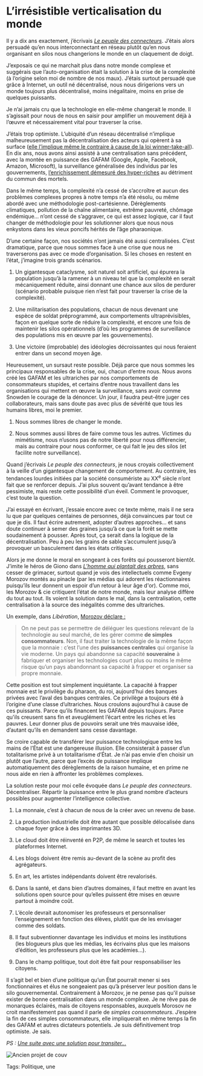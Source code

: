 # L’irrésistible verticalisation du monde

Il y a dix ans exactement, j’écrivais [*Le peuple des connecteurs*](/le-peuple-des-connecteurs/). J’étais alors persuadé qu’en nous interconnectant en réseau plutôt qu’en nous organisant en silos nous changerions le monde en un claquement de doigt.

J’exposais ce qui ne marchait plus dans notre monde complexe et suggérais que l’auto-organisation était la solution à la crise de la complexité (à l’origine selon moi de nombre de nos maux). J’étais surtout persuadé que grâce à Internet, un outil né décentralisé, nous nous dirigerions vers un monde toujours plus décentralisé, moins inégalitaire, moins en prise de quelques puissants.

Je n’ai jamais cru que la technologie en elle-même changerait le monde. Il s’agissait pour nous de nous en saisir pour amplifier un mouvement déjà à l’œuvre et nécessairement vital pour traverser la crise.

J’étais trop optimiste. L’ubiquité d’un réseau décentralisé n’implique malheureusement pas la décentralisation des acteurs qui opèrent à sa surface ([elle l’implique même le contraire à cause de la loi winner-take-all](/2014/11/01/sans-gouvernance-internet-devient-une-dictature/)). En dix ans, nous avons ainsi assisté à une centralisation sans précédent, avec la montée en puissance des GAFAM (Google, Apple, Facebook, Amazon, Microsoft), la surveillance généralisée des individus par les gouvernements, [l’enrichissement démesuré des hyper-riches](http://www.scientificamerican.com/article/economic-inequality-it-s-far-worse-than-you-think/) au détriment du commun des mortels.

Dans le même temps, la complexité n’a cessé de s’accroître et aucun des problèmes complexes propres à notre temps n’a été résolu, ou même abordé avec une méthodologie post-cartésienne. Dérèglements climatiques, pollution de la chaîne alimentaire, extrême pauvreté, chômage endémique… n’ont cessé de s’aggraver, ce qui est assez logique, car il faut changer de méthodologie pour les solutionner alors que nous nous enkystons dans les vieux poncifs hérités de l’âge pharaonique.

D’une certaine façon, nos sociétés n’ont jamais été aussi centralisées. C’est dramatique, parce que nous sommes face à une crise que nous ne traverserons pas avec ce mode d’organisation. Si les choses en restent en l’état, j’imagine trois grands scénarios.

1. Un gigantesque cataclysme, soit naturel soit artificiel, qui épurera la population jusqu’à la ramener à un niveau tel que la complexité en serait mécaniquement réduite, ainsi donnant une chance aux silos de perdurer (scénario probable puisque rien n’est fait pour traverser la crise de la complexité).

2. Une militarisation des populations, chacun de nous devenant une espèce de soldat préprogrammé, aux comportements ultraprévisibles, façon en quelque sorte de réduire la complexité, et encore une fois de maintenir les silos opérationnels (d’où les programmes de surveillance des populations mis en œuvre par les gouvernements).

3. Une victoire (improbable) des idéologies décroissantes qui nous feraient entrer dans un second moyen âge.

Heureusement, un sursaut reste possible. Déjà parce que nous sommes les principaux responsables de la crise, oui, chacun d’entre nous. Nous avons créé les GAFAM et les ultrariches par nos comportements de consommateurs stupides, et certains d’entre nous travaillent dans les organisations qui mettent en œuvre la surveillance, sans avoir comme Snowden le courage de la dénoncer. Un jour, il faudra peut-être juger ces collaborateurs, mais sans doute pas avec plus de sévérité que tous les humains libres, moi le premier.

1. Nous sommes libres de changer le monde.

2. Nous sommes aussi libres de faire comme tous les autres. Victimes du mimétisme, nous n’usons pas de notre liberté pour nous différencier, mais au contraire pour nous conformer, ce qui fait le jeu des silos (et facilite notre surveillance).

Quand j’écrivais *Le peuple des connecteurs*, je nous croyais collectivement à la veille d’un gigantesque changement de comportement. Au contraire, les tendances lourdes initiées par la société consumériste au XX<sup>e</sup> siècle n’ont fait que se renforcer depuis. J’ai plus souvent qu’avant tendance à être pessimiste, mais reste cette possibilité d’un éveil. Comment le provoquer, c’est toute la question.

J’ai essayé en écrivant, j’essaie encore avec ce texte même, mais il ne sera lu que par quelques centaines de personnes, déjà convaincues par tout ce que je dis. Il faut écrire autrement, adopter d’autres approches… et sans doute continuer à semer des graines jusqu’à ce que la forêt se mette soudainement à pousser. Après tout, ça serait dans la logique de la décentralisation. Peu à peu les grains de sable s’accumulent jusqu’à provoquer un basculement dans les états critiques.

Alors je me donne le moral en songeant à ces forêts qui pousseront bientôt. J’imite le héros de Giono dans [*L’homme qui plantait des arbres*](/2010/07/28/le-petit-livre-de-la-revolution/), sans cesser de grimacer, surtout quand je vois des intellectuels comme Evgeny Morozov montés au pinacle (par les médias qui adorent les réactionnaires puisqu’ils leur donnent un espoir d’un retour à leur âge d'or). Comme moi, les Morozov &amp; cie critiquent l’état de notre monde, mais leur analyse diffère du tout au tout. Ils voient la solution dans le mal, dans la centralisation, cette centralisation à la source des inégalités comme des ultrariches.

Un exemple, dans *Libération*, [Morozov déclare :](%5Bhttp://www.liberation.fr/economie/2015/04/20/les-technologies-sont-des-concentres-d-ideologies%5C_1254606)

> On ne peut pas se permettre de déléguer les questions relevant de la technologie au seul marché, de les gérer comme **de simples consommateurs**. Non, il faut traiter la technologie de la même façon que la monnaie : c’est l’une des **puissances centrales** qui organise la vie moderne. Un pays qui abandonne sa capacité **souveraine** à fabriquer et organiser les technologies court plus ou moins le même risque qu’un pays abandonnant sa capacité à frapper et organiser sa propre monnaie.

Cette position est tout simplement inquiétante. La capacité à frapper monnaie est le privilège du pharaon, du roi, aujourd’hui des banques privées avec l’aval des banques centrales. Ce privilège a toujours été à l’origine d’une classe d’ultrariches. Nous croulons aujourd’hui à cause de ces puissants. Parce qu’ils financent les GAFAM depuis toujours. Parce qu'ils creusent sans fin et aveuglément l’écart entre les riches et les pauvres. Leur donner plus de pouvoirs serait une très mauvaise idée, d’autant qu’ils en demandent sans cesse davantage.

Se croire capable de transférer leur puissance technologique entre les mains de l’État est une dangereuse illusion. Elle consisterait à passer d’un totalitarisme privé à un totalitarisme d’État. Je n’ai pas envie d’en choisir un plutôt que l’autre, parce que l’excès de puissance implique automatiquement des dérèglements de la raison humaine, et en prime ne nous aide en rien à affronter les problèmes complexes.

La solution reste pour moi celle évoquée dans *Le peuple des connecteurs*. Décentraliser. Répartir la puissance entre le plus grand nombre d’acteurs possibles pour augmenter l’intelligence collective.

1. La monnaie, c’est à chacun de nous de la créer avec un revenu de base.

2. La production industrielle doit être autant que possible délocalisée dans chaque foyer grâce à des imprimantes 3D.

3. Le cloud doit être réinventé en P2P, de même le search et toutes les plateformes Internet.

4. Les blogs doivent être remis au-devant de la scène au profit des agrégateurs.

5. En art, les artistes indépendants doivent être revalorisés.

6. Dans la santé, et dans bien d’autres domaines, il faut mettre en avant les solutions open source pour qu’elles puissent être mises en œuvre partout à moindre coût.

7. L’école devrait autonomiser les professeurs et personnaliser l’enseignement en fonction des élèves, plutôt que de les envisager comme des soldats.

8. Il faut subventionner davantage les individus et moins les institutions (les blogueurs plus que les médias, les écrivains plus que les maisons d’édition, les professeurs plus que les académies…).

9. Dans le champ politique, tout doit être fait pour responsabiliser les citoyens.

Il s’agit bel et bien d’une politique qu’un État pourrait mener si ses fonctionnaires et élus ne songeaient pas qu’à préserver leur position dans le silo gouvernemental. Contrairement à Morozov, je ne pense pas qu'il puisse exister de bonne centralisation dans un monde complexe. Je ne rêve pas de monarques éclairés, mais de citoyens responsables, auxquels Morosov ne croit manifestement pas quand il parle de *simples consommateurs*. J’espère la fin de ces simples consommateurs, elle impliquerait en même temps la fin des GAFAM et autres dictateurs potentiels. Je suis définitivement trop optimiste. Je sais.

*PS : [Une suite avec une solution pour transiter...](/2015/04/28/reformer-letat-pour-changer-le-monde)*

![Ancien projet de couv](https://tcrouzet.com/images_tc/2015/04/peuple-400x617.png)



Tags: Politique, une